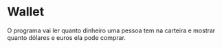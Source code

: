 # Wallet
 O programa vai ler quanto dinheiro uma pessoa tem na carteira e mostrar quanto dólares e euros ela pode comprar.

